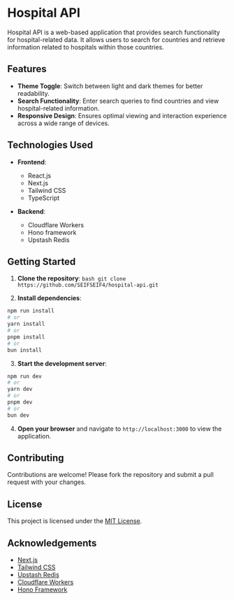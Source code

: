 # Hospital API

Hospital API is a web-based application that provides search functionality for hospital-related data. It allows users to search for countries and retrieve information related to hospitals within those countries.

## Features

- **Theme Toggle**: Switch between light and dark themes for better readability.
- **Search Functionality**: Enter search queries to find countries and view hospital-related information.
- **Responsive Design**: Ensures optimal viewing and interaction experience across a wide range of devices.

## Technologies Used

- **Frontend**:
  - React.js
  - Next.js
  - Tailwind CSS
  - TypeScript

- **Backend**:
  - Cloudflare Workers
  - Hono framework
  - Upstash Redis

## Getting Started

1. **Clone the repository**:
```bash git clone https://github.com/SEIFSEIF4/hospital-api.git```

2. **Install dependencies**:
```bash
npm run install
# or
yarn install
# or
pnpm install
# or
bun install
```

3. **Start the development server**:
```bash
npm run dev
# or
yarn dev
# or
pnpm dev
# or
bun dev
```

4. **Open your browser** and navigate to `http://localhost:3000` to view the application.

## Contributing

Contributions are welcome! Please fork the repository and submit a pull request with your changes.

## License

This project is licensed under the [MIT License](LICENSE).

## Acknowledgements

- [Next.js](https://nextjs.org)
- [Tailwind CSS](https://tailwindcss.com)
- [Upstash Redis](https://upstash.com)
- [Cloudflare Workers](https://workers.cloudflare.com)
- [Hono Framework](https://hono.dev)

